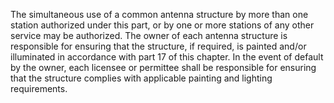 The simultaneous use of a common antenna structure by more than one station authorized under this part, or by one or more stations of any other service may be authorized. The owner of each antenna structure is responsible for ensuring that the structure, if required, is painted and/or illuminated in accordance with part 17 of this chapter. In the event of default by the owner, each licensee or permittee shall be responsible for ensuring that the structure complies with applicable painting and lighting requirements.


